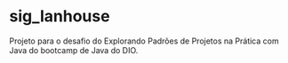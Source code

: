 # sig_lanhouse
Projeto para o desafio do Explorando Padrões de Projetos na Prática com Java do bootcamp de Java do DIO. 
